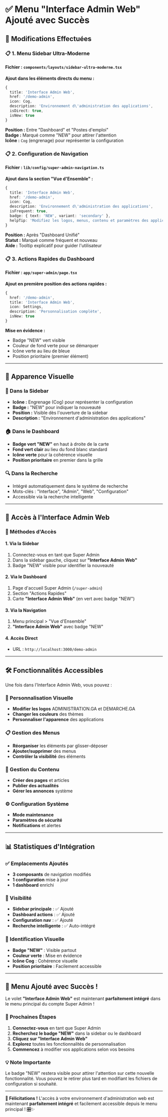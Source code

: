 # ✅ Menu "Interface Admin Web" Ajouté avec Succès

## 🎯 **Modifications Effectuées**

### **📋 1. Menu Sidebar Ultra-Moderne**

#### **Fichier :** `components/layouts/sidebar-ultra-moderne.tsx`

**Ajout dans les éléments directs du menu :**
```typescript
{
  title: 'Interface Admin Web',
  href: '/demo-admin',
  icon: Cog,
  description: 'Environnement d\'administration des applications',
  isDirect: true,
  isNew: true
}
```

**Position :** Entre "Dashboard" et "Postes d'emploi"  
**Badge :** Marqué comme "NEW" pour attirer l'attention  
**Icône :** `Cog` (engrenage) pour représenter la configuration  

### **📋 2. Configuration de Navigation**

#### **Fichier :** `lib/config/super-admin-navigation.ts`

**Ajout dans la section "Vue d'Ensemble" :**
```typescript
{
  title: 'Interface Admin Web',
  href: '/demo-admin',
  icon: Cog,
  description: 'Environnement d\'administration des applications',
  isFrequent: true,
  badge: { text: 'NEW', variant: 'secondary' },
  helpTip: 'Modifiez les logos, menus, contenu et paramètres des applications'
}
```

**Position :** Après "Dashboard Unifié"  
**Statut :** Marqué comme fréquent et nouveau  
**Aide :** Tooltip explicatif pour guider l'utilisateur  

### **📋 3. Actions Rapides du Dashboard**

#### **Fichier :** `app/super-admin/page.tsx`

**Ajout en première position des actions rapides :**
```typescript
{ 
  href: '/demo-admin', 
  title: 'Interface Admin Web', 
  icon: Settings, 
  description: 'Personnalisation complète', 
  isNew: true 
}
```

**Mise en évidence :**
- Badge "NEW" vert visible  
- Couleur de fond verte pour se démarquer  
- Icône verte au lieu de bleue  
- Position prioritaire (premier élément)  

---

## 🎨 **Apparence Visuelle**

### **🔧 Dans la Sidebar**
- **Icône :** Engrenage (Cog) pour représenter la configuration
- **Badge :** "NEW" pour indiquer la nouveauté
- **Position :** Visible dès l'ouverture de la sidebar
- **Description :** "Environnement d'administration des applications"

### **🏠 Dans le Dashboard**
- **Badge vert "NEW"** en haut à droite de la carte
- **Fond vert clair** au lieu du fond blanc standard
- **Icône verte** pour la cohérence visuelle
- **Position prioritaire** en premier dans la grille

### **🔍 Dans la Recherche**
- Intégré automatiquement dans le système de recherche
- Mots-clés : "Interface", "Admin", "Web", "Configuration"
- Accessible via la recherche intelligente

---

## 🚀 **Accès à l'Interface Admin Web**

### **🎯 Méthodes d'Accès**

#### **1. Via la Sidebar**
1. Connectez-vous en tant que Super Admin
2. Dans la sidebar gauche, cliquez sur **"Interface Admin Web"**
3. Badge "NEW" visible pour identifier la nouveauté

#### **2. Via le Dashboard**
1. Page d'accueil Super Admin (`/super-admin`)
2. Section "Actions Rapides"
3. Carte **"Interface Admin Web"** (en vert avec badge "NEW")

#### **3. Via la Navigation**
1. Menu principal > "Vue d'Ensemble"
2. **"Interface Admin Web"** avec badge "NEW"

#### **4. Accès Direct**
- URL : `http://localhost:3000/demo-admin`

---

## 🛠️ **Fonctionnalités Accessibles**

Une fois dans l'Interface Admin Web, vous pouvez :

### **🎨 Personnalisation Visuelle**
- **Modifier les logos** ADMINISTRATION.GA et DEMARCHE.GA
- **Changer les couleurs** des thèmes
- **Personnaliser l'apparence** des applications

### **📋 Gestion des Menus**
- **Réorganiser** les éléments par glisser-déposer
- **Ajouter/supprimer** des menus
- **Contrôler la visibilité** des éléments

### **📄 Gestion du Contenu**
- **Créer des pages** et articles
- **Publier des actualités**
- **Gérer les annonces** système

### **⚙️ Configuration Système**
- **Mode maintenance**
- **Paramètres de sécurité**
- **Notifications** et alertes

---

## 📊 **Statistiques d'Intégration**

### **✅ Emplacements Ajoutés**
- **3 composants** de navigation modifiés
- **1 configuration** mise à jour
- **1 dashboard** enrichi

### **🎯 Visibilité**
- **Sidebar principale** : ✅ Ajouté
- **Dashboard actions** : ✅ Ajouté  
- **Configuration nav** : ✅ Ajouté
- **Recherche intelligente** : ✅ Auto-intégré

### **🎨 Identification Visuelle**
- **Badge "NEW"** : Visible partout
- **Couleur verte** : Mise en évidence
- **Icône Cog** : Cohérence visuelle
- **Position prioritaire** : Facilement accessible

---

## 🎉 **Menu Ajouté avec Succès !**

Le volet **"Interface Admin Web"** est maintenant **parfaitement intégré** dans le menu principal du compte Super Admin !

### **🚀 Prochaines Étapes**

1. **Connectez-vous** en tant que Super Admin
2. **Recherchez le badge "NEW"** dans la sidebar ou le dashboard
3. **Cliquez sur "Interface Admin Web"**
4. **Explorez** toutes les fonctionnalités de personnalisation
5. **Commencez** à modifier vos applications selon vos besoins

### **💡 Note Importante**

Le badge "NEW" restera visible pour attirer l'attention sur cette nouvelle fonctionnalité. Vous pouvez le retirer plus tard en modifiant les fichiers de configuration si souhaité.

---

**🎊 Félicitations !** L'accès à votre environnement d'administration web est maintenant **parfaitement intégré** et facilement accessible depuis le menu principal ! 🎛️✨
